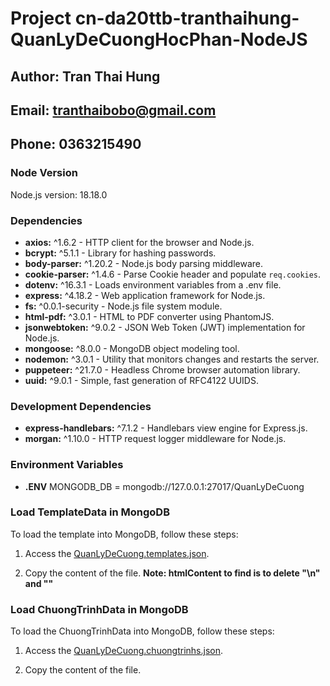 # Project cn-da20ttb-tranthaihung-QuanLyDeCuongHocPhan-NodeJS

## Author: Tran Thai Hung
## Email: tranthaibobo@gmail.com
## Phone: 0363215490

### Node Version

Node.js version: 18.18.0

### Dependencies

- **axios:** ^1.6.2 - HTTP client for the browser and Node.js.
- **bcrypt:** ^5.1.1 - Library for hashing passwords.
- **body-parser:** ^1.20.2 - Node.js body parsing middleware.
- **cookie-parser:** ^1.4.6 - Parse Cookie header and populate `req.cookies`.
- **dotenv:** ^16.3.1 - Loads environment variables from a .env file.
- **express:** ^4.18.2 - Web application framework for Node.js.
- **fs:** ^0.0.1-security - Node.js file system module.
- **html-pdf:** ^3.0.1 - HTML to PDF converter using PhantomJS.
- **jsonwebtoken:** ^9.0.2 - JSON Web Token (JWT) implementation for Node.js.
- **mongoose:** ^8.0.0 - MongoDB object modeling tool.
- **nodemon:** ^3.0.1 - Utility that monitors changes and restarts the server.
- **puppeteer:** ^21.7.0 - Headless Chrome browser automation library.
- **uuid:** ^9.0.1 - Simple, fast generation of RFC4122 UUIDS.

### Development Dependencies

- **express-handlebars:** ^7.1.2 - Handlebars view engine for Express.js.
- **morgan:** ^1.10.0 - HTTP request logger middleware for Node.js.

### Environment Variables
 - **.ENV** MONGODB_DB = mongodb://127.0.0.1:27017/QuanLyDeCuong

### Load TemplateData in MongoDB
To load the template into MongoDB, follow these steps:

1. Access the [QuanLyDeCuong.templates.json](https://github.com/thaihunghung/cn-da20ttb-tranthaihung-QuanLyDeCuongHocPhan-NodeJS/blob/main/scr/QuanLyDeCuong.templates.json).

2. Copy the content of the file.
**Note: htmlContent to find is to delete "\n" and "\"**
### Load ChuongTrinhData in MongoDB
To load the ChuongTrinhData into MongoDB, follow these steps:

1. Access the [QuanLyDeCuong.chuongtrinhs.json](https://github.com/thaihunghung/cn-da20ttb-tranthaihung-QuanLyDeCuongHocPhan-NodeJS/blob/main/scr/QuanLyDeCuong.chuongtrinhs.json).

2. Copy the content of the file.
